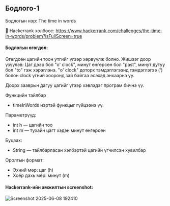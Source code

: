## Бодлого-1
Бодлогын нэр: The time in words

 🔗 Hackerrank холбоос: https://www.hackerrank.com/challenges/the-time-in-words/problem?isFullScreen=true
#### Бодлогын өгөгдөл:

Өгөгдсөн цагийн тоон утгийг үгээр хөрвүүлж болно. Жишээг доор үзүүлэв:
Цаг дээр бол "o' clock", минут өнгөрсөн бол "past", минут дутуу бол "to" гэж хэрэглэнэ. "o' clock" доторх тэмдэглэгээнд тэмдэглэгээ (‘) болон clock үгний хооронд зай байгаа эсэхэд анхаарна уу.

Доорх зааврын дагуу цагийг үгээр хэвлэдэг програм бичнэ үү.

Функцийн тайлбар
- timeInWords нэртэй функцыг гүйцээнэ үү.

Параметрүүд:

- int h — цагийн тоо
- int m — тухайн цагт хэдэн минут өнгөрсөн

Буцаах:

- String — тайлбарласан хэлбэртэй цагийн үгчилсэн хувилбар

Оролтын формат:
- Эхний мөр: цаг (h)
- Хоёр дахь мөр: минут (m)


#### Hackerrank-ийн амжилтын screenshot:
![Screenshot 2025-06-08 192410](https://github.com/user-attachments/assets/a50c86ab-6d59-4ec1-9dd1-193867f80497)
